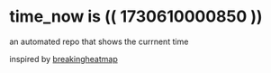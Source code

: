 # time_now is (( 1730610000850 ))

an automated repo that shows the currnent time

inspired by [breakingheatmap](https://github.com/breakingheatmap/breakingheatmap)
